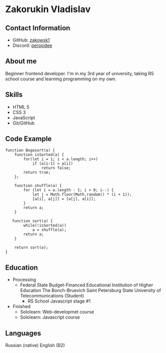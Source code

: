 # Zakorukin Vladislav

## Contact Information

* GitHub: [zakowsk1](https://github.com/zakowsk1)
* Discord: [peroxidee](https://discord.com/users/peroxidee)

## About me

Beginner frontend developer.
I'm in my 3rd year of university, taking RS school course and learning programming on my own.

## Skills

* HTML 5
* CSS 3
* JavaScript
* Git/GitHub

## Code Example

```.
function Bogosort(a) {
    function isSorted(a) {
        for(let i = 1; i < a.length; i++)
            if (a[i-1] > a[i])
                return false;
        return true;
    };

    function shuffle(a) {
        for (let i = a.length - 1; i > 0; i--) {
            let j = Math.floor(Math.random() * (i + 1)); 
            [a[i], a[j]] = [a[j], a[i]];
        }
        return a;
    }

   function sort(a) {
        while(!isSorted(a))
            a = shuffle(a);
        return a;
    }
    
    return sort(a);
}
```

## Education

* Processing
  * Federal State Budget-Financed Educational Institution of Higher Education The Bonch-Bruevich Saint Petersburg State University of Telecommunications (Student)
    * RS School Javascript stage #1
* Finished
  * Sololearn: Web-developmet course
  * Sololearn: Javascript course

## Languages

Russian (native)
English (B2)
